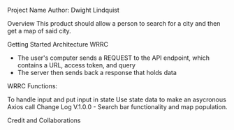Project Name
Author: Dwight Lindquist

Overview
This product should allow a person to search for a city and then get a map of said city.

Getting Started
Architecture
WRRC

- The user's computer sends a REQUEST to the API endpoint, which contains a URL, access token, and query 
- The server then sends back a response that holds data

WRRC Functions:

To handle input and put input in state
Use state data to make an asycronous Axios call
Change Log
V.1.0.0 - Search bar functionality and map population.

Credit and Collaborations